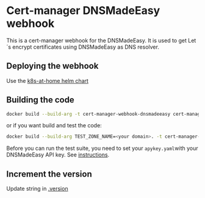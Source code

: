 # Cert-manager DNSMadeEasy webhook

This is a cert-manager webhook for the DNSMadeEasy. It is used to get Let´s encrypt certificates using DNSMadeEasy as DNS resolver.

## Deploying the webhook

Use the [k8s-at-home helm chart](https://github.com/k8s-at-home/charts/tree/master/charts/cert-manager-webhook-dnsmadeeasy)

## Building the code

```bash
docker build --build-arg -t cert-manager-webhook-dnsmadeeasy cert-manager-webhook-dnsmadeeasy
```

or if you want build and test the code:

```bash
docker build --build-arg TEST_ZONE_NAME=<your domain>. -t cert-manager-webhook-dnsmadeeasy cert-manager-webhook-dnsmadeeasy
```

Before you can run the test suite, you need to set your `apykey.yaml`with your DNSMadeEasy API key. See [instructions](testdata/dnsmadeeasy/README.md).

## Increment the version

Update string in [.version](.version)